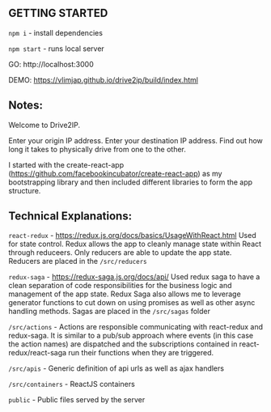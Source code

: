 ## GETTING STARTED ##
`npm i` - install dependencies

`npm start` - runs local server

GO: http://localhost:3000

DEMO: https://vlimjap.github.io/drive2ip/build/index.html


## Notes: ##
Welcome to Drive2IP.

Enter your origin IP address. Enter your destination IP address. Find out how long it takes to physically drive from one to the other.

I started with the create-react-app (https://github.com/facebookincubator/create-react-app) as my bootstrapping library and then included different libraries to form the app structure.



## Technical Explanations: ##
`react-redux` - https://redux.js.org/docs/basics/UsageWithReact.html
Used for state control. Redux allows the app to cleanly manage state within React through reduceers. Only reducers are able to update the app state. Reducers are placed in the `/src/reducers`

`redux-saga` - https://redux-saga.js.org/docs/api/
Used redux saga to have a clean separation of code responsibilities for the business logic and management of the app state. Redux Saga also allows me to leverage generator functions to cut down on using promises as well as other async handling methods. Sagas are placed in the `/src/sagas` folder

`/src/actions` - Actions are responsible communicating with react-redux and redux-saga. It is similar to a pub/sub approach where events (in this case the action names) are dispatched and the subscriptions contained in react-redux/react-saga run their functions when they are triggered.

`/src/apis` - Generic definition of api urls as well as ajax handlers

`/src/containers` - ReactJS containers

`public` - Public files served by the server


